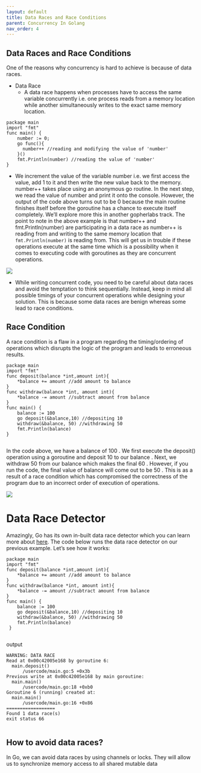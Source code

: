```yaml
---
layout: default
title: Data Races and Race Conditions
parent: Concurrency In Golang
nav_order: 4
---
```



## Data Races and Race Conditions

One of the reasons why concurrency is hard to achieve is because of data races.

- Data Race 
   - A data race happens when processes have to access the same variable concurrently i.e. one process reads from a memory location while another 
   simultaneously writes to the exact same memory location.
   
   
```
package main
import "fmt"
func main() {
    number := 0;
    go func(){
      number++ //reading and modifying the value of 'number'
    }()
    fmt.Println(number) //reading the value of 'number'
}

```
- We increment the value of the variable number i.e. we first access the value, add 1 to it and then write the new value back to the memory. 
number++ takes place using an anonymous go routine. In the next step, we read the value of number and print it onto the console. However, the output of the 
code above turns out to be 0 because the main routine finishes itself before the goroutine has a chance to execute itself completely. We’ll explore more this in 
another gopherlabs track. The point to note in the above example is that number++ and fmt.Println(number) are participating in a data race as number++ is reading 
from and writing to the same memory location that `fmt.Println(number)` is reading from. This will get us in trouble if these operations execute at the same time 
which is a possibility when it comes to executing code with goroutines as they are concurrent operations.

![](https://raw.githubusercontent.com/sangam14/GopherLabs/master/img/datarace.png)

- While writing concurrent code, you need to be careful about data races and avoid the temptation to think sequentially. Instead, keep in mind all possible 
timings of your concurrent operations while designing your solution. This is because some data races are benign whereas some lead to race conditions.


## Race Condition 

A race condition is a flaw in a program regarding the timing/ordering of operations which disrupts the logic of the program and leads to erroneous results.

```
package main
import "fmt"
func deposit(balance *int,amount int){
    *balance += amount //add amount to balance
}
func withdraw(balance *int, amount int){
    *balance -= amount //subtract amount from balance
}
func main() {
    balance := 100
    go deposit(&balance,10) //depositing 10
    withdraw(&balance, 50) //withdrawing 50
    fmt.Println(balance)
}


```

In the code above, we have a balance of 100 . We first execute the deposit() operation using a goroutine and deposit 10 to our balance . Next, we withdraw 
50 from our balance which makes the final 60 . However, if you run the code, the final value of balance will come out to be 50 . This is as a result of a 
race condition which has compromised the correctness of the program due to an incorrect order of execution of operations.

![](https://raw.githubusercontent.com/sangam14/GopherLabs/master/img/race-condition.png)


# Data Race Detector 

Amazingly, Go has its own in-built data race detector which you can learn more about [here](https://golang.org/doc/articles/race_detector.html). 
The code below runs the data race detector on our previous example. Let’s see how it works:

```
package main
import "fmt"
func deposit(balance *int,amount int){
    *balance += amount //add amount to balance
}
func withdraw(balance *int, amount int){
    *balance -= amount //subtract amount from balance
}
func main() {
    balance := 100
    go deposit(&balance,10) //depositing 10
    withdraw(&balance, 50) //withdrawing 50
    fmt.Println(balance)
 }   


```

output 


```
WARNING: DATA RACE
Read at 0x00c42005e168 by goroutine 6:
  main.deposit()
      /usercode/main.go:5 +0x3b
Previous write at 0x00c42005e168 by main goroutine:
  main.main()
      /usercode/main.go:18 +0xb0
Goroutine 6 (running) created at:
  main.main()
      /usercode/main.go:16 +0x86
==================
Found 1 data race(s)
exit status 66


```

## How to avoid data races? 
In Go, we can avoid data races by using channels or locks. They will allow us to synchronize memory access to all shared mutable data


